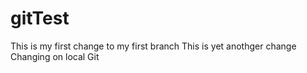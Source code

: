 # gitTest
This is my first change to my first branch
This is yet anothger change
Changing on local Git
